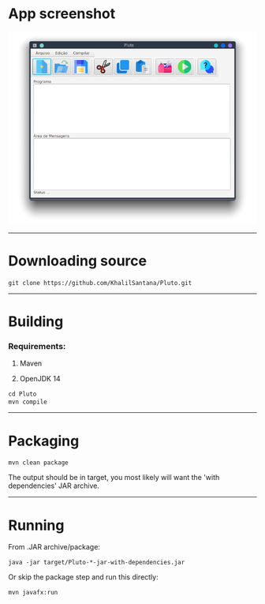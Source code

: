 # App screenshot

![](app-screenshot.png)

---

# Downloading source

```shell
git clone https://github.com/KhalilSantana/Pluto.git
```

---

# Building

### Requirements:

1. Maven

2. OpenJDK 14

```shell
cd Pluto
mvn compile
```

---

# Packaging

```shell
mvn clean package
```

The output should be in target, you most likely will want the 'with dependencies' JAR archive.

---

# Running

From .JAR archive/package:

```shell
java -jar target/Pluto-*-jar-with-dependencies.jar
```

Or skip the package step and run this directly:

```shell
mvn javafx:run
```